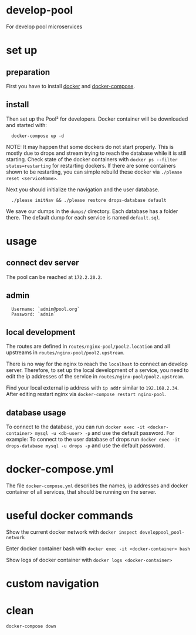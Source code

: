 # develop-pool
For develop pool microservices

# set up

## preparation
First you have to install [docker](https://docs.docker.com/install/) and [docker-compose](https://docs.docker.com/compose/install/).

## install
Then set up the Pool² for developers. Docker container will be downloaded and started with:
```
  docker-compose up -d
```
NOTE: It may happen that some dockers do not start properly. 
This is mostly due to drops and stream trying to reach the database while it is still starting.
Check state of the docker containers with `docker ps --filter status=restarting` for restarting dockers. 
If there are some containers shown to be restarting, you can simple rebuild these docker via `./please reset <serviceName>`.

Next you should initialize the navigation and the user database. 
```
  ./please initNav && ./please restore drops-database default
```
We save our dumps in the `dumps/` directory. Each database has a folder there. The default dump for each service is named `default.sql`.

# usage

## connect dev server
The pool can be reached at `172.2.20.2`.

## admin
```
  Username: `admin@pool.org`
  Password: `admin`
```

## local development
The routes are defined in `routes/nginx-pool/pool2.location` and all upstreams in `routes/nginx-pool/pool2.upstream`.

There is no way for the nginx to reach the `localhost` to connect an develop server.
Therefore, to set up the local development of a service, you need to edit the ip addresses of the service in `routes/nginx-pool/pool2.upstream`.

Find your local external ip address with `ip addr` similar to `192.168.2.34`.
After editing restart nginx via `docker-compose restart nginx-pool`.

## database usage

To connect to the database, you can run `docker exec -it <docker-container> mysql -u <db-user> -p` and use the default password.
For example: To connect to the user database of drops run `docker exec -it drops-database mysql -u drops -p` and use the default password.

# docker-compose.yml

The file `docker-compose.yml` describes the names, ip addresses and docker container of all services, that should be running on the server.

# useful docker commands
  Show the current docker network with `docker inspect developpool_pool-network`

  Enter docker container bash with `docker exec -it <docker-container> bash`
  
  Show logs of docker container with `docker logs <docker-container>`

# custom navigation

# clean

`docker-compose down`
